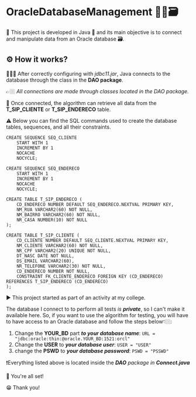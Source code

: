 # OracleDatabaseManagement 🍵🔗🗃️

🎯 This project is developed in Java 🍵 and its main objective is to connect and manipulate data from an Oracle database 🗃️.

## ⚙️ How it works?

🧑🏼‍💻 After correctly configuring with *jdbc11.jar*, Java connects to the database through the class in the **DAO package**.

👉🏼 *All connections are made through classes located in the DAO package.*

🔗 Once connected, the algorithm can retrieve all data from the **T_SIP_CLIENTE** or **T_SIP_ENDERECO** table.

⚠️ Below you can find the SQL commands used to create the database tables, sequences, and all their constraints.

``` 
CREATE SEQUENCE SEQ_CLIENTE
    START WITH 1
    INCREMENT BY 1
    NOCACHE
    NOCYCLE;

CREATE SEQUENCE SEQ_ENDERECO
    START WITH 1
    INCREMENT BY 1
    NOCACHE
    NOCYCLE;

CREATE TABLE T_SIP_ENDERECO (
    CD_ENDERECO NUMBER DEFAULT SEQ_ENDERECO.NEXTVAL PRIMARY KEY,
    NM_RUA VARCHAR2(60) NOT NULL,
    NM_BAIRRO VARCHAR2(60) NOT NULL,
    NR_CASA NUMBER(10) NOT NULL
);

CREATE TABLE T_SIP_CLIENTE (
    CD_CLIENTE NUMBER DEFAULT SEQ_CLIENTE.NEXTVAL PRIMARY KEY,
    NM_CLIENTE VARCHAR2(60) NOT NULL,
    NR_CPF VARCHAR2(20) UNIQUE NOT NULL,
    DT_NASC DATE NOT NULL,
    DS_EMAIL VARCHAR2(60),
    NR_TELEFONE VARCHAR2(30) NOT NULL,
    CD_ENDERECO NUMBER NOT NULL,
    CONSTRAINT FK_CLIENTE_ENDERECO FOREIGN KEY (CD_ENDERECO) REFERENCES T_SIP_ENDERECO (CD_ENDERECO)
);
```
▶️ This project started as part of an activity at my college.

The database I connect to to perform all tests *is **private***, so I can't make it available here. So, if you want to use the algorithm for testing, you will have to have access to an Oracle database and follow the steps below👇🏼:

1. Change the **YOUR_BD** part ***to your database name***: ```URL = "jdbc:oracle:thin:@oracle.YOUR_BD:1521:orcl"```  
2. Change the **USER** to ***your database user***: ```USER = "USER"```  
3. change the **PSWD** to ***your database password***: ```PSWD = "PSSWD"```

❗Everything listed above is located inside the ***DAO** package in **Connect.java***

🎉 You're all set!

😁 Thank you!
